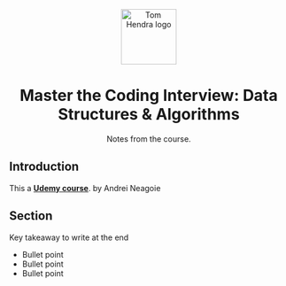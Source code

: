 <div align=center>
<img alt="Tom Hendra logo" src="https://res.cloudinary.com/tomhendra/image/upload/v1567091669/tomhendra-logo/tomhendra-logo-round-1024.png" width="100" />
<h1>Master the Coding Interview: Data Structures & Algorithms</h1>
<p>Notes from the course.</p>
</div>

## Introduction

This a **[Udemy course](https://www.udemy.com/course/master-the-coding-interview-data-structures-algorithms/)**. by Andrei Neagoie

## Section

Key takeaway to write at the end

- Bullet point
- Bullet point
- Bullet point
